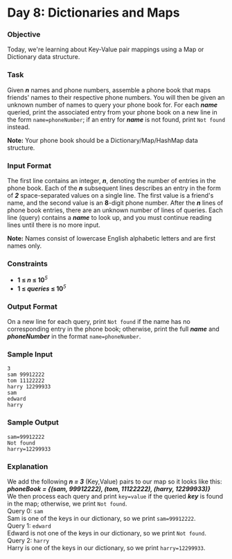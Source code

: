 # Day 8: Dictionaries and Maps

### Objective 
Today, we're learning about Key-Value pair mappings using a Map or Dictionary data structure. 

### Task 
Given ***n*** names and phone numbers, assemble a phone book that maps friends' names to their respective phone numbers. You will then be given an unknown number of names to query your phone book for. For each ***name*** queried, print the associated entry from your phone book on a new line in the form `name=phoneNumber`; if an entry for ***name*** is not found, print `Not found` instead.

**Note:** Your phone book should be a Dictionary/Map/HashMap data structure.

### Input Format
The first line contains an integer, ***n***, denoting the number of entries in the phone book. 
Each of the ***n*** subsequent lines describes an entry in the form of ***2*** space-separated values on a single line. The first value is a friend's name, and the second value is an **8**-digit phone number.
After the ***n*** lines of phone book entries, there are an unknown number of lines of queries. Each line (query) contains a ***name*** to look up, and you must continue reading lines until there is no more input.

**Note:** Names consist of lowercase English alphabetic letters and are first names only.

### Constraints
- **1 ≤ *n* ≤ 10**<em><sup>5</sup></em>
- **1 ≤ *queries* ≤ 10**<em><sup>5</sup></em>

### Output Format
On a new line for each query, print `Not found` if the name has no corresponding entry in the phone book; otherwise, print the full ***name*** and ***phoneNumber*** in the format `name=phoneNumber`.

### Sample Input
```
3
sam 99912222
tom 11122222
harry 12299933
sam
edward
harry
```

### Sample Output
```
sam=99912222
Not found
harry=12299933
```

### Explanation
We add the following ***n = 3*** (Key,Value) pairs to our map so it looks like this:  
***phoneBook = {(sam, 99912222), (tom, 11122222), (harry, 12299933)}***  
We then process each query and print `key=value` if the queried ***key*** is found in the map; otherwise, we print `Not found`.  
Query 0: `sam`   
Sam is one of the keys in our dictionary, so we print `sam=99912222`.  
Query 1: `edward`   
Edward is not one of the keys in our dictionary, so we print `Not found`.  
Query 2: `harry`   
Harry is one of the keys in our dictionary, so we print `harry=12299933`.  
